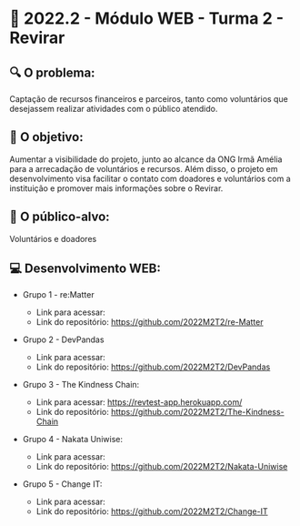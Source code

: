 # 🙋‍ 2022.2 - Módulo WEB - Turma 2 - Revirar

## 🔍 O problema:
Captação de recursos financeiros e parceiros, tanto como voluntários que desejassem realizar atividades com o público atendido. 

## 🎯 O objetivo:
Aumentar a visibilidade do projeto, junto ao alcance da ONG Irmã Amélia para a arrecadação de voluntários e recursos. Além disso, o projeto em desenvolvimento visa facilitar o contato com doadores e voluntários com a instituição e promover mais informações sobre o Revirar.

## 🧩 O público-alvo:
Voluntários e doadores

## 💻 Desenvolvimento WEB:

- Grupo 1 - re:Matter
  - Link para acessar: 
  - Link do repositório: https://github.com/2022M2T2/re-Matter

- Grupo 2 - DevPandas
  - Link para acessar:
  - Link do repositório: https://github.com/2022M2T2/DevPandas
  
- Grupo 3 - The Kindness Chain:
  - Link para acessar: https://revtest-app.herokuapp.com/
  - Link do repositório: https://github.com/2022M2T2/The-Kindness-Chain
  
- Grupo 4 - Nakata Uniwise:
  - Link para acessar: 
  - Link do repositório: https://github.com/2022M2T2/Nakata-Uniwise
  
- Grupo 5 - Change IT:
  - Link para acessar: 
  - Link do repositório: https://github.com/2022M2T2/Change-IT
